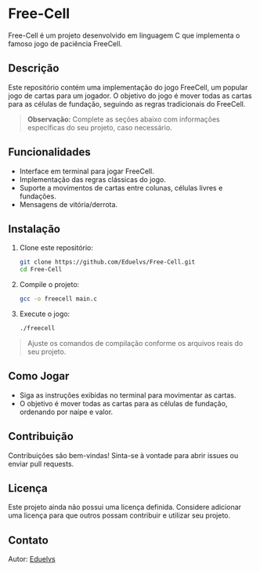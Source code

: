 # Free-Cell

Free-Cell é um projeto desenvolvido em linguagem C que implementa o famoso jogo de paciência FreeCell.

## Descrição

Este repositório contém uma implementação do jogo FreeCell, um popular jogo de cartas para um jogador. O objetivo do jogo é mover todas as cartas para as células de fundação, seguindo as regras tradicionais do FreeCell.

> **Observação:** Complete as seções abaixo com informações específicas do seu projeto, caso necessário.

## Funcionalidades

- Interface em terminal para jogar FreeCell.
- Implementação das regras clássicas do jogo.
- Suporte a movimentos de cartas entre colunas, células livres e fundações.
- Mensagens de vitória/derrota.

## Instalação

1. Clone este repositório:
   ```sh
   git clone https://github.com/Eduelvs/Free-Cell.git
   cd Free-Cell
   ```
2. Compile o projeto:
   ```sh
   gcc -o freecell main.c
   ```
3. Execute o jogo:
   ```sh
   ./freecell
   ```

> Ajuste os comandos de compilação conforme os arquivos reais do seu projeto.

## Como Jogar

- Siga as instruções exibidas no terminal para movimentar as cartas.
- O objetivo é mover todas as cartas para as células de fundação, ordenando por naipe e valor.

## Contribuição

Contribuições são bem-vindas! Sinta-se à vontade para abrir issues ou enviar pull requests.

## Licença

Este projeto ainda não possui uma licença definida. Considere adicionar uma licença para que outros possam contribuir e utilizar seu projeto.

## Contato

Autor: [Eduelvs](https://github.com/Eduelvs)
